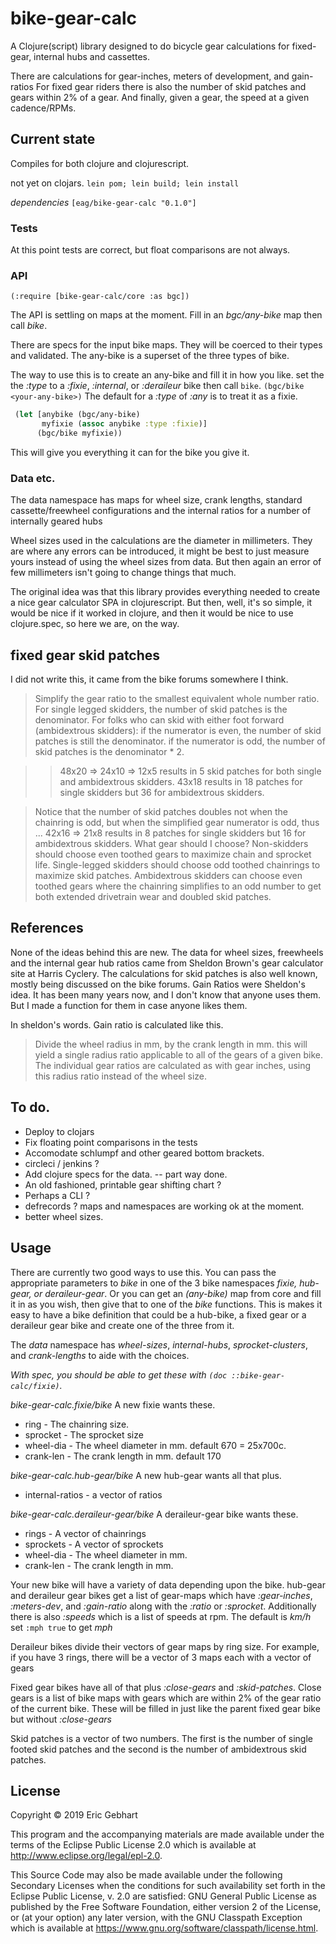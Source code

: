 # bike-gear-calc

A Clojure(script) library designed to do bicycle gear calculations
for fixed-gear, internal hubs and cassettes.

There are calculations for gear-inches, meters of development, and gain-ratios
For fixed gear riders there is also the number of skid patches 
and gears within 2% of a gear. And finally, given a gear, the speed at a
given cadence/RPMs.

## Current state

Compiles for both clojure and clojurescript. 

not yet on clojars.  `lein pom; lein build; lein install`

*dependencies*
`[eag/bike-gear-calc "0.1.0"]`

### Tests

At this point tests are correct, but float comparisons are not always.

### API

`(:require [bike-gear-calc/core :as bgc])`

The API is settling on maps at the moment.  Fill in an *bgc/any-bike* map
then call *bike*. 

There are specs for the input bike maps. They will be coerced to their types 
and validated. The any-bike is a superset of the three types of bike.

The way to use this is to create an any-bike and fill it in how you like. 
set the the *:type* to a _:fixie_, _:internal_, or _:deraileur_ bike
then call `bike`. `(bgc/bike <your-any-bike>)`  The default for a *:type* 
of _:any_ is to treat it as a fixie.

```clojure
 (let [anybike (bgc/any-bike)
       myfixie (assoc anybike :type :fixie)]
      (bgc/bike myfixie))
```

This will give you everything it can for the bike you give it.

### Data etc.

The data namespace has maps for wheel size, crank lengths, standard
cassette/freewheel configurations and the internal ratios for a number
of internally geared hubs

Wheel sizes used in the calculations are the diameter in millimeters. 
They are where any errors can be introduced, it might be best to
just measure yours instead of using the wheel sizes from data. 
But then again an error of few millimeters isn't going to change things 
that much.

The original idea was that this library provides everything needed to create 
a nice gear calculator SPA in clojurescript. But then, well, it's so simple,
it would be nice if it worked in clojure, and then it would be nice to
use clojure.spec, so here we are, on the way.

## fixed gear skid patches

I did not write this, it came from the bike forums somewhere I think.

> Simplify the gear ratio to the smallest equivalent whole number ratio.
  For single legged skidders, the number of skid patches is the denominator.
  For folks who can skid with either foot forward (ambidextrous skidders):
  if the numerator is even, the number of skid patches is still the denominator.
  if the numerator is odd, the number of skid patches is the denominator * 2.

>> 48x20 => 24x10 => 12x5 results in 5 skid patches for both single and ambidextrous skidders.
>> 43x18 results in 18 patches for single skidders but 36 for ambidextrous skidders.

> Notice that the number of skid patches doubles not when the chainring is
  odd, but when the simplified gear numerator is odd, thus ... 42x16 =>
  21x8 results in 8 patches for single skidders but 16 for ambidextrous
  skidders. What gear should I choose? Non-skidders should choose even
  toothed gears to maximize chain and sprocket life. Single-legged
  skidders should choose odd toothed chainrings to maximize skid
  patches. Ambidextrous skidders can choose even toothed gears where the
  chainring simplifies to an odd number to get both extended drivetrain
  wear and doubled skid patches.


## References

None of the ideas behind this are new.  The data for wheel sizes,
freewheels and the internal gear hub ratios came from Sheldon Brown's
gear calculator site at Harris Cyclery. The calculations for skid
patches is also well known, mostly being discussed on the bike forums.
Gain Ratios were Sheldon's idea. It has been many years now, and I don't
know that anyone uses them. But I made a function for them
in case anyone likes them.

In sheldon's words.  Gain ratio is calculated like this.

> Divide the wheel radius in mm, by the crank length in mm. this will
  yield a single radius ratio applicable to all of the gears of a given
  bike. The individual gear ratios are calculated as with gear inches,
  using this radius ratio instead of the wheel size.


## To do.

 * Deploy to clojars
 * Fix floating point comparisons in the tests
 * Accomodate schlumpf and other geared bottom brackets.
 * circleci / jenkins ?
 * Add clojure specs for the data.  -- part way done.
 * An old fashioned, printable gear shifting chart ?
 * Perhaps a CLI ?
 * defrecords ?  maps and namespaces are working ok at the moment.
 * better wheel sizes.

## Usage

There are currently two good ways to use this. You can pass the appropriate
parameters to *bike* in one of the 3 bike namespaces 
_fixie, hub-gear, or deraileur-gear_. Or you can get an *(any-bike)* map from
core and fill it in as you wish, then give that to one of the *bike* 
functions. This is makes it easy to have a bike definition that could be
a hub-bike, a fixed gear or a deraileur gear bike and create one of the three
from it. 

The *data* namespace has _wheel-sizes_, _internal-hubs_, _sprocket-clusters_,
and _crank-lengths_ to aide with the choices. 

*With spec, you should be able to get these with `(doc ::bike-gear-calc/fixie)`.*

 _bike-gear-calc.fixie/bike_
A new fixie wants these. 
 * ring       - The chainring size.
 * sprocket   - The sprocket size
 * wheel-dia  - The wheel diameter in mm. default 670 = 25x700c.
 * crank-len  - The crank length in mm. default 170

 _bike-gear-calc.hub-gear/bike_
A new hub-gear wants all that plus. 
 * internal-ratios - a vector of ratios

_bike-gear-calc.deraileur-gear/bike_ 
A deraileur-gear bike wants these. 
 * rings       - A vector of chainrings
 * sprockets   - A vector of sprockets
 * wheel-dia   - The wheel diameter in mm.
 * crank-len   - The crank length in mm.
 
Your new bike will have a variety of data depending upon the bike.
hub-gear and deraileur gear bikes get a list of gear-maps which have
_:gear-inches_, _:meters-dev_, and _:gain-ratio_ along with the _:ratio_
or _:sprocket_.  Additionally there is also _:speeds_ which is a list of
speeds at rpm. The default is _km/h_ set `:mph true` to get _mph_ 

Deraileur bikes divide their vectors of gear maps by ring size. For example, 
if you have 3 rings, there will be a vector of 3 maps each with a vector of gears 
 
Fixed gear bikes have all of that plus _:close-gears_ and _:skid-patches_. 
Close gears is a list of bike maps with gears which are within 2% of the gear
ratio of the current bike. These will be filled in just like the parent
fixed gear bike but without _:close-gears_

Skid patches is a vector of two numbers. The first is the number of single 
footed skid patches and the second is the number of ambidextrous skid patches.
 
 
## License

Copyright © 2019 Eric Gebhart

This program and the accompanying materials are made available under the
terms of the Eclipse Public License 2.0 which is available at
http://www.eclipse.org/legal/epl-2.0.

This Source Code may also be made available under the following Secondary
Licenses when the conditions for such availability set forth in the Eclipse
Public License, v. 2.0 are satisfied: GNU General Public License as published by
the Free Software Foundation, either version 2 of the License, or (at your
option) any later version, with the GNU Classpath Exception which is available
at https://www.gnu.org/software/classpath/license.html.
